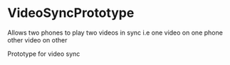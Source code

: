 VideoSyncPrototype
==================

Allows two phones to play two videos in sync i.e one video on one phone other video on other

Prototype for video sync
